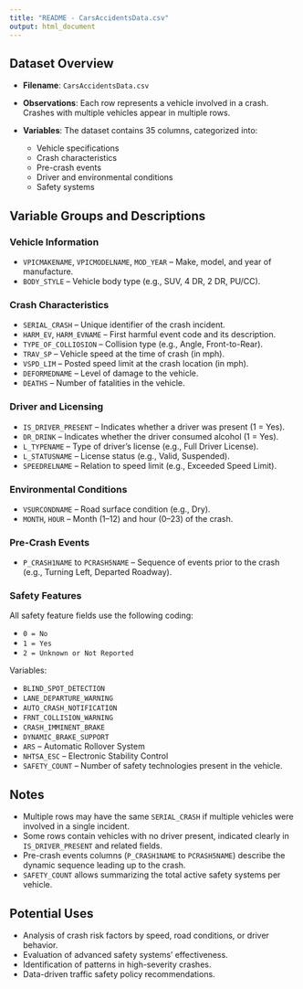 ```yaml
---
title: "README - CarsAccidentsData.csv"
output: html_document
---
```


## Dataset Overview

- **Filename**: `CarsAccidentsData.csv`  
- **Observations**: Each row represents a vehicle involved in a crash. Crashes with multiple vehicles appear in multiple rows.  
- **Variables**: The dataset contains 35 columns, categorized into:

  - Vehicle specifications  
  - Crash characteristics  
  - Pre-crash events  
  - Driver and environmental conditions  
  - Safety systems

## Variable Groups and Descriptions

### Vehicle Information

- `VPICMAKENAME`, `VPICMODELNAME`, `MOD_YEAR` – Make, model, and year of manufacture.  
- `BODY_STYLE` – Vehicle body type (e.g., SUV, 4 DR, 2 DR, PU/CC).

### Crash Characteristics

- `SERIAL_CRASH` – Unique identifier of the crash incident.  
- `HARM_EV`, `HARM_EVNAME` – First harmful event code and its description.  
- `TYPE_OF_COLLIOSION` – Collision type (e.g., Angle, Front-to-Rear).  
- `TRAV_SP` – Vehicle speed at the time of crash (in mph).  
- `VSPD_LIM` – Posted speed limit at the crash location (in mph).  
- `DEFORMEDNAME` – Level of damage to the vehicle.  
- `DEATHS` – Number of fatalities in the vehicle.

### Driver and Licensing

- `IS_DRIVER_PRESENT` – Indicates whether a driver was present (1 = Yes).  
- `DR_DRINK` – Indicates whether the driver consumed alcohol (1 = Yes).  
- `L_TYPENAME` – Type of driver’s license (e.g., Full Driver License).  
- `L_STATUSNAME` – License status (e.g., Valid, Suspended).  
- `SPEEDRELNAME` – Relation to speed limit (e.g., Exceeded Speed Limit).

### Environmental Conditions

- `VSURCONDNAME` – Road surface condition (e.g., Dry).  
- `MONTH`, `HOUR` – Month (1–12) and hour (0–23) of the crash.

### Pre-Crash Events

- `P_CRASH1NAME` to `PCRASH5NAME` – Sequence of events prior to the crash (e.g., Turning Left, Departed Roadway).

### Safety Features

All safety feature fields use the following coding:
- `0 = No`
- `1 = Yes`
- `2 = Unknown or Not Reported`

Variables:
- `BLIND_SPOT_DETECTION`  
- `LANE_DEPARTURE_WARNING`  
- `AUTO_CRASH_NOTIFICATION`  
- `FRNT_COLLISION_WARNING`  
- `CRASH_IMMINENT_BRAKE`  
- `DYNAMIC_BRAKE_SUPPORT`  
- `ARS` – Automatic Rollover System  
- `NHTSA_ESC` – Electronic Stability Control  
- `SAFETY_COUNT` – Number of safety technologies present in the vehicle.

## Notes

- Multiple rows may have the same `SERIAL_CRASH` if multiple vehicles were involved in a single incident.  
- Some rows contain vehicles with no driver present, indicated clearly in `IS_DRIVER_PRESENT` and related fields.  
- Pre-crash events columns (`P_CRASH1NAME` to `PCRASH5NAME`) describe the dynamic sequence leading up to the crash.
- `SAFETY_COUNT` allows summarizing the total active safety systems per vehicle.

## Potential Uses

- Analysis of crash risk factors by speed, road conditions, or driver behavior.  
- Evaluation of advanced safety systems’ effectiveness.  
- Identification of patterns in high-severity crashes.  
- Data-driven traffic safety policy recommendations.